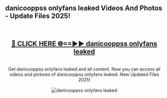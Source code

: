 <h2>danicooppss onlyfans leaked Videos And Photos - Update Files 2025!</h2>
<br>
<div align="center">
<h2><a href="https://linkcuts.com/hfmhzwbr" rel="nofollow">🔴 CLICK HERE 🌐==►► danicooppss onlyfans leaked</a></h2>
<br>
Get danicooppss onlyfans leaked and all content. Now you can access all videos and pictures of danicooppss onlyfans leaked. New Updated Files 2025!
<br>
<br>
<a href="https://linkcuts.com/hfmhzwbr" rel="nofollow" data-target="animated-image.originalLink"><img src="https://i.ibb.co.com/WyWwxjT/player-gif2.gif" alt="danicooppss onlyfans leaked" style="max-width: 100%; display: inline-block;" data-target="animated-image.originalImage"></a>
</div>
<br>